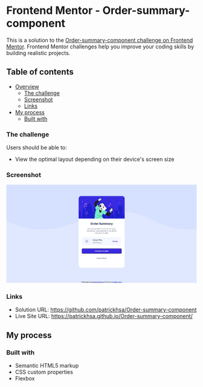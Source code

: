 # Frontend Mentor - Order-summary-component

This is a solution to the [Order-summary-component challenge on Frontend Mentor](https://www.frontendmentor.io/challenges/order-summary-component-QlPmajDUj). Frontend Mentor challenges help you improve your coding skills by building realistic projects. 

## Table of contents

- [Overview](#overview)
  - [The challenge](#the-challenge)
  - [Screenshot](#screenshot)
  - [Links](#links)
- [My process](#my-process)
  - [Built with](#built-with)

### The challenge

Users should be able to:

- View the optimal layout depending on their device's screen size

### Screenshot

![](./screenshot.jpg)

### Links

- Solution URL: https://github.com/patrickhsa/Order-summary-component
- Live Site URL: https://patrickhsa.github.io/Order-summary-component/

## My process

### Built with

- Semantic HTML5 markup
- CSS custom properties
- Flexbox


